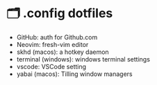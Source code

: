 # 🗂 .config dotfiles
 - GitHub: auth for Github.com
 - Neovim: fresh-vim editor
 - skhd (macos): a hotkey daemon
 - terminal (windows): windows terminal settings
 - vscode: VSCode setting
 - yabai (macos): Tilling window managers
